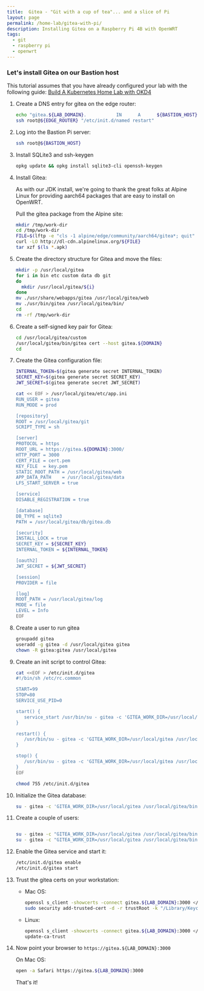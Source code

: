 ```yaml
---
title:  Gitea - "Git with a cup of tea"... and a slice of Pi
layout: page
permalink: /home-lab/gitea-with-pi/
description: Installing Gitea on a Raspberry Pi 4B with OpenWRT
tags:
  - git
  - raspberry pi
  - openwrt
---
```


### Let's install Gitea on our Bastion host

This tutorial assumes that you have already configured your lab with the following guide: [Build A Kubernetes Home Lab with OKD4](/home-lab/lab-intro/)

1. Create a DNS entry for gitea on the edge router:

   ```bash
   echo "gitea.${LAB_DOMAIN}.           IN      A      ${BASTION_HOST}" | ssh root@${EDGE_ROUTER} "cat >> /etc/bind/db.${LAB_DOMAIN}"
   ssh root@${EDGE_ROUTER} "/etc/init.d/named restart"
   ```

1. Log into the Bastion Pi server:

   ```bash
   ssh root@${BASTION_HOST}
   ```

1. Install SQLite3 and ssh-keygen

   ```bash
   opkg update && opkg install sqlite3-cli openssh-keygen
   ```

1. Install Gitea:

   As with our JDK install, we're going to thank the great folks at Alpine Linux for providing aarch64 packages that are easy to install on OpenWRT.

   Pull the gitea package from the Alpine site:

   ```bash
   mkdir /tmp/work-dir
   cd /tmp/work-dir
   FILE=$(lftp -e "cls -1 alpine/edge/community/aarch64/gitea*; quit" http://dl-cdn.alpinelinux.org | grep -v openrc)
   curl -LO http://dl-cdn.alpinelinux.org/${FILE}
   tar xzf $(ls *.apk)
   ```

1. Create the directory structure for Gitea and move the files:

   ```bash
   mkdir -p /usr/local/gitea
   for i in bin etc custom data db git
   do
     mkdir /usr/local/gitea/${i}
   done
   mv ./usr/share/webapps/gitea /usr/local/gitea/web
   mv ./usr/bin/gitea /usr/local/gitea/bin/
   cd
   rm -rf /tmp/work-dir
   ```

1. Create a self-signed key pair for Gitea:

   ```bash
   cd /usr/local/gitea/custom
   /usr/local/gitea/bin/gitea cert --host gitea.${DOMAIN}
   cd
   ```

1. Create the Gitea configuration file:

   ```bash
   INTERNAL_TOKEN=$(gitea generate secret INTERNAL_TOKEN)
   SECRET_KEY=$(gitea generate secret SECRET_KEY)
   JWT_SECRET=$(gitea generate secret JWT_SECRET)

   cat << EOF > /usr/local/gitea/etc/app.ini
   RUN_USER = gitea
   RUN_MODE = prod

   [repository]
   ROOT = /usr/local/gitea/git
   SCRIPT_TYPE = sh

   [server]
   PROTOCOL = https
   ROOT_URL = https://gitea.${DOMAIN}:3000/
   HTTP_PORT = 3000
   CERT_FILE = cert.pem
   KEY_FILE  = key.pem
   STATIC_ROOT_PATH = /usr/local/gitea/web
   APP_DATA_PATH    = /usr/local/gitea/data
   LFS_START_SERVER = true

   [service]
   DISABLE_REGISTRATION = true

   [database]
   DB_TYPE = sqlite3
   PATH = /usr/local/gitea/db/gitea.db

   [security]
   INSTALL_LOCK = true
   SECRET_KEY = ${SECRET_KEY}
   INTERNAL_TOKEN = ${INTERNAL_TOKEN}

   [oauth2]
   JWT_SECRET = ${JWT_SECRET}

   [session]
   PROVIDER = file

   [log]
   ROOT_PATH = /usr/local/gitea/log
   MODE = file
   LEVEL = Info
   EOF
   ```

1. Create a user to run gitea

   ```bash
   groupadd gitea
   useradd -g gitea -d /usr/local/gitea gitea
   chown -R gitea:gitea /usr/local/gitea
   ```

1. Create an init script to control Gitea:

   ```bash
   cat <<EOF > /etc/init.d/gitea
   #!/bin/sh /etc/rc.common

   START=99
   STOP=80
   SERVICE_USE_PID=0

   start() {
      service_start /usr/bin/su - gitea -c 'GITEA_WORK_DIR=/usr/local/gitea /usr/bin/nohup /usr/local/gitea/bin/gitea --config /usr/local/gitea/etc/app.ini web > /dev/null 2>&1 &'
   }

   restart() {
      /usr/bin/su - gitea -c 'GITEA_WORK_DIR=/usr/local/gitea /usr/local/gitea/bin/gitea --config /usr/local/gitea/etc/app.ini manager restart'
   }

   stop() {
      /usr/bin/su - gitea -c 'GITEA_WORK_DIR=/usr/local/gitea /usr/local/gitea/bin/gitea --config /usr/local/gitea/etc/app.ini manager shutdown'
   }
   EOF

   chmod 755 /etc/init.d/gitea
   ```

1. Initialize the Gitea database:

   ```bash
   su - gitea -c 'GITEA_WORK_DIR=/usr/local/gitea /usr/local/gitea/bin/gitea --config /usr/local/gitea/etc/app.ini migrate'
   ```

1. Create a couple of users:

   ```bash

   su - gitea -c "GITEA_WORK_DIR=/usr/local/gitea /usr/local/gitea/bin/gitea --config /usr/local/gitea/etc/app.ini admin user create --admin --username gitea --password password --email gitea@gitea.${DOMAIN} --must-change-password"
   su - gitea -c "GITEA_WORK_DIR=/usr/local/gitea /usr/local/gitea/bin/gitea --config /usr/local/gitea/etc/app.ini admin user create --username devuser --password password --email devuser@gitea.${DOMAIN} --must-change-password"
   ```

1. Enable the Gitea service and start it:

   ```bash
   /etc/init.d/gitea enable
   /etc/init.d/gitea start
   ```

1. Trust the gitea certs on your workstation:

   * Mac OS:

     ```bash
     openssl s_client -showcerts -connect gitea.${LAB_DOMAIN}:3000 </dev/null 2>/dev/null|openssl x509 -outform PEM > /tmp/gitea.${LAB_DOMAIN}.crt
     sudo security add-trusted-cert -d -r trustRoot -k "/Library/Keychains/System.keychain" /tmp/gitea.${LAB_DOMAIN}.crt
     ```

   * Linux:

     ```bash
     openssl s_client -showcerts -connect gitea.${LAB_DOMAIN}:3000 </dev/null 2>/dev/null|openssl x509 -outform PEM > /etc/pki/ca-trust/source/anchors/gitea.${LAB_DOMAIN}.crt
     update-ca-trust
     ```

1. Now point your browser to `https://gitea.${LAB_DOMAIN}:3000`

   On Mac OS:

   ```bash
   open -a Safari https://gitea.${LAB_DOMAIN}:3000
   ```

   That's it!
